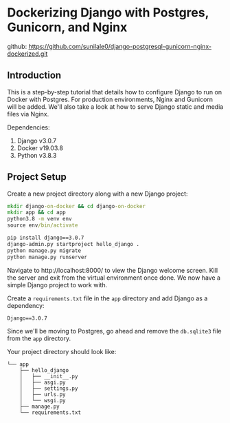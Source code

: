 # Dockerizing Django with Postgres, Gunicorn, and Nginx

github: https://github.com/sunilale0/django-postgresql-gunicorn-nginx-dockerized.git

## Introduction

This is a step-by-step tutorial that details how to configure Django to run on Docker with Postgres. For production environments, Nginx and Gunicorn will be added. We'll also take a look at how to serve Django static and media files via Nginx.

Dependencies:

1. Django v3.0.7
2. Docker v19.03.8
3. Python v3.8.3

## Project Setup

Create a new project directory along with a new Django project:

```cmd
mkdir django-on-docker && cd django-on-docker
mkdir app && cd app
python3.8 -m venv env
source env/bin/activate

pip install django==3.0.7
django-admin.py startproject hello_django .
python manage.py migrate
python manage.py runserver
```

Navigate to http://localhost:8000/ to view the Django welcome screen. Kill the server and exit from the virtual environment once done. We now have a simple Django project to work with.

Create a `requirements.txt` file in the `app` directory and add Django as a dependency:

```
Django==3.0.7
```

Since we'll be moving to Postgres, go ahead and remove the `db.sqlite3` file from the `app` directory.

Your project directory should look like:

```
└── app
    ├── hello_django
    │   ├── __init__.py
    │   ├── asgi.py
    │   ├── settings.py
    │   ├── urls.py
    │   └── wsgi.py
    ├── manage.py
    └── requirements.txt
```
